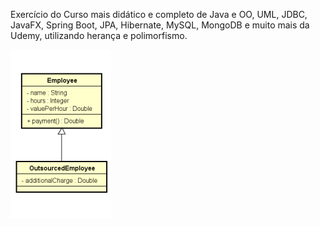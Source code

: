 Exercício do Curso mais didático e completo de Java e OO, UML, JDBC, JavaFX, Spring Boot, JPA, Hibernate, MySQL, MongoDB e muito mais da Udemy, utilizando herança e polimorfismo.

![alt text](<Captura de tela de 2025-02-04 20-07-07.png>)